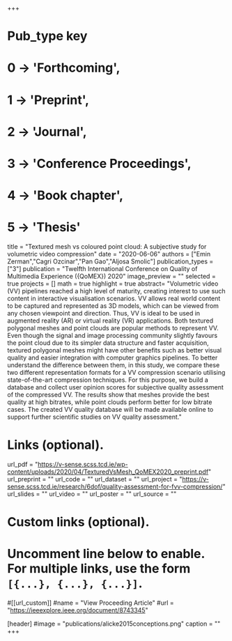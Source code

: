 +++
# Pub_type key
# 0 -> 'Forthcoming',
# 1 -> 'Preprint',
# 2 -> 'Journal',
# 3 -> 'Conference Proceedings',
# 4 -> 'Book chapter',
# 5 -> 'Thesis'

title = "Textured mesh vs coloured point cloud: A subjective study for volumetric video compression"
date = "2020-06-06"
authors = ["Emin Zerman","Cagri Ozcinar","Pan Gao","Aljosa Smolic"]
publication_types = ["3"]
publication = "Twelfth International Conference on Quality of Multimedia Experience ({QoMEX}) 2020"
image_preview = ""
selected = true
projects = []
math = true
highlight = true
abstract= "Volumetric video (VV) pipelines reached a high level of maturity, creating interest to use such content in interactive visualisation scenarios. VV allows real world content to be captured and represented as 3D models, which can be viewed from any chosen viewpoint and direction. Thus, VV is ideal to be used in augmented reality (AR) or virtual reality (VR) applications. Both textured polygonal meshes and point clouds are popular methods to represent VV. Even though the signal and image processing community slightly favours the point cloud due to its simpler data structure and faster acquisition, textured polygonal meshes might have other benefits such as better visual quality and easier integration with computer graphics pipelines. To better understand the difference between them, in this study, we compare these two different representation formats for a VV compression scenario utilising state-of-the-art compression techniques. For this purpose, we build a database and collect user opinion scores for subjective quality assessment of the compressed VV. The results show that meshes provide the best quality at high bitrates, while point clouds perform better for low bitrate cases. The created VV quality database will be made available online to support further scientific studies on VV quality assessment."

# Links (optional).
url_pdf = "https://v-sense.scss.tcd.ie/wp-content/uploads/2020/04/TexturedVsMesh_QoMEX2020_preprint.pdf"
url_preprint = ""
url_code = ""
url_dataset = ""
url_project = "https://v-sense.scss.tcd.ie/research/6dof/quality-assessment-for-fvv-compression/"
url_slides = ""
url_video = ""
url_poster = ""
url_source = ""

# Custom links (optional).
#   Uncomment line below to enable. For multiple links, use the form `[{...}, {...}, {...}]`.
#[[url_custom]]
#name = "View Proceeding Article"
#url = "https://ieeexplore.ieee.org/document/8743345"

[header]
#image = "publications/alicke2015conceptions.png"
caption = ""
+++


